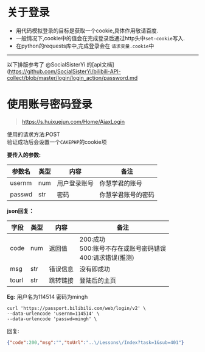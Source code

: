# 关于登录  
+ 用代码模拟登录的目标是获取一个cookie,具体作用敬请百度.  
+ 一般情况下,cookie中的值会在完成登录后通过http头中`set-cookie`写入.  
+ 在python的requests库中,完成登录会在 `请求变量.cookie`中  
***
以下排版参考了 @SocialSisterYi 的[api文档] (https://github.com/SocialSisterYi/bilibili-API-collect/blob/master/login/login_action/password.md
# 使用账号密码登录
>https://s.huixuejun.com/Home/AjaxLogin  

使用的请求方法:POST  
验证成功后会设置一个`CAKEPHP`的cookie项  

**要传入的参数:**

| 参数名      | 类型 | 内容             |  备注             |
| ----------- | ---- | ---------------- |  ---------------- |
| usernm | num  | 用户登录账号                | 你慧学君的账号        |
| passwd    | str  | 密码     | 你慧学君账号的密码 |

**json回复：**

| 字段        | 类型 | 内容                | 备注 |
| ----------- | ---- | ------------------- | ---- |
| code | num  | 返回值 | 200:成功<br />500:账号不存在或账号密码错误<br />400:请求错误(推测)  |
| msg | str  | 错误信息 | 没有即成功 |
| tourl | str  | 跳转链接 | 登陆后的主页 |

**Eg:**
用户名为114514 密码为mingh  
```shell
curl 'https://passport.bilibili.com/web/login/v2' \
--data-urlencode 'usernm=114514' \
--data-urlencode 'passwd=mingh' \
```
回复:
```json
{"code":200,"msg":"","toUrl":"..\/Lessons\/Index?task=1&sub=401"}
```

